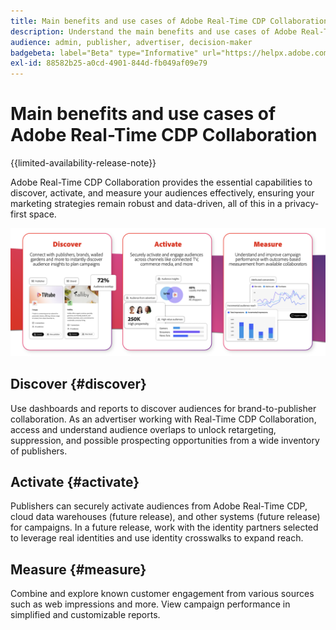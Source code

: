 ```yaml
---
title: Main benefits and use cases of Adobe Real-Time CDP Collaboration
description: Understand the main benefits and use cases of Adobe Real-Time CDP Collaboration
audience: admin, publisher, advertiser, decision-maker
badgebeta: label="Beta" type="Informative" url="https://helpx.adobe.com/legal/product-descriptions/real-time-customer-data-platform-b2b-edition-prime-and-ultimate-packages.html newtab=true"
exl-id: 88582b25-a0cd-4901-844d-fb049af09e79
---
```

# Main benefits and use cases of Adobe Real-Time CDP Collaboration

{{limited-availability-release-note}}

Adobe Real-Time CDP Collaboration provides the essential capabilities to discover, activate, and measure your audiences effectively, ensuring your marketing strategies remain robust and data-driven, all of this in a privacy-first space.

![Benefits and use cases of Real-Time CDP Collaboration](/help/assets/benefits-use-cases/discover-activate-measure.png)

## Discover {#discover}

Use dashboards and reports to discover audiences for brand-to-publisher collaboration.
As an advertiser working with Real-Time CDP Collaboration, access and understand audience overlaps to unlock retargeting, suppression, and possible prospecting opportunities from a wide inventory of publishers.

## Activate {#activate}

Publishers can securely activate audiences from Adobe Real-Time CDP, cloud data warehouses (future release), and other systems (future release) for campaigns.
In a future release, work with the identity partners selected to leverage real identities and use identity crosswalks to expand reach.

## Measure {#measure}

Combine and explore known customer engagement from various sources such as web impressions and more.
View campaign performance in simplified and customizable reports.

<!--

## Sample use cases

Some use cases that you can explore are:

* [Prospecting](/help/guide/use-cases/prospecting.md)
* [Retargeting](/help/guide/use-cases/retargeting.md)
* [Suppression](/help/guide/use-cases/suppression.md)

-->
